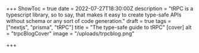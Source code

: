+++
ShowToc = true
date = 2022-07-27T18:30:00Z
description = "tRPC is a typescript library, so to say, that makes it easy to create type-safe APIs without schema or any sort of code generation."
draft = true
tags = ["nextjs", "prisma", "tRPC"]
title = "The type-safe guide to tRPC"
[cover]
alt = "trpcBlogCover"
image = "/uploads/trpcblog.png"

+++

